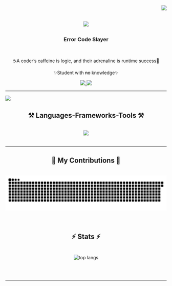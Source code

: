 <img align="right" src="https://visitor-badge.laobi.icu/badge?page_id=tamaa111.tamaa111" />

<h1 align="center">
    <img src="https://readme-typing-svg.herokuapp.com/?font=Righteous&size=35&center=true&vCenter=true&fill=rgb(255,0,0)&width=500&height=70&duration=4000&lines=안녕하세요+👋;+Call+Me+Vendy!;" />
</h1>
<h3 align="center">Error Code Slayer</h3>

<br/>

<div align="center">
 
 ☕A coder’s caffeine is logic, and their adrenaline is runtime success🕺

✨Student with <del>no</del> knowledge✨

 </div>
 
<div align="center"> 
  <a href="mailto:vendypaulus@gmail.com">
    <img src="https://img.shields.io/badge/Gmail-333333?style=for-the-badge&logo=gmail&logoColor=red" />
  </a>
  <a href="https://linkedin.com/in/vendypauluspratama" target="_blank">
    <img src="https://img.shields.io/badge/LinkedIn-0077B5?style=for-the-badge&logo=linkedin&logoColor=white" target="_blank" />
  </a>
</div>

 <hr/>
<img src="https://user-images.githubusercontent.com/22107794/139580686-887df369-edb8-4bc8-b607-4fbf6d7e4866.gif">
 
<h2 align="center">⚒️ Languages-Frameworks-Tools ⚒️</h2>
<br/>
<div align="center">
    <img src="https://skillicons.dev/icons?i=bootstrap,html,css,laravel,vscode,github,figma,git,javascript,c,java,mysql,dart,flutter" /><br>
</div>

<br/>
<hr/>

<div align="center">
  <h2>🐍 My Contributions 🐍</h2>
  <br>
  <img alt="snake eating my contributions" src="https://raw.githubusercontent.com/tamaa111/tamaa111/output/github-contribution-grid-snake.svg" />
  <br/><br/><br/> 
</div>



<h2 align="center">⚡ Stats ⚡</h2>
<br>
<div align=center>
<!--   <img width=390 src="https://github-readme-streak-stats-salesp07.vercel.app/?user=tamaa111&count_private=true&theme=react&border_radius=10" alt="streak stats"/>
  <img width=390 src="https://github-readme-stats-salesp07.vercel.app/api?username=tamaa111&count_private=true&show_icons=true&theme=react&rank_icon=github&border_radius=10" alt="readme stats" />
  <br/> -->
  <img width=325 align="center" src="https://github-readme-stats-salesp07.vercel.app/api/top-langs/?username=tamaa111&hide=HTML&langs_count=8&layout=compact&theme=react&border_radius=10&size_weight=0.5&count_weight=0.5&exclude_repo=github-readme-stats" alt="top langs" />
</div>

<br/><br/>

<hr/>

<br/>
